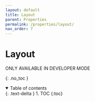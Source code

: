 ```yaml
---
layout: default
title: Layout
parent: Properties
permalink: /properties/layout/
nav_order: 7
---
```


# Layout
ONLY AVAILABLE IN DEVELOPER MODE

{: .no_toc }

<details open markdown="block">
  <summary>
    Table of contents
  </summary>
  {: .text-delta }
1. TOC
{:toc}
</details>